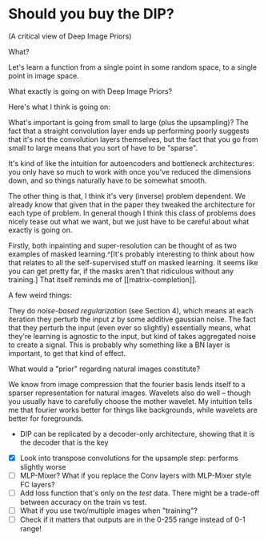 # Should you buy the DIP?

(A critical view of Deep Image Priors)

What?

Let's learn a function from a single point in some random space, to a single point in image space.

What exactly is going on with Deep Image Priors?

Here's what I think is going on:

What's important is going from small to large (plus the upsampling)? The fact that a straight convolution layer ends up performing poorly suggests that it's not the convolution layers themselves, but the fact that you go from small to large means that you sort of have to be "sparse".

It's kind of like the intuition for autoencoders and bottleneck architectures: you only have so much to work with once you've reduced the dimensions down, and so things naturally have to be somewhat smooth.

The other thing is that, I think it's very (inverse) problem dependent. We already know that given that in the paper they tweaked the architecture for each type of problem. In general though I think this class of problems does nicely tease out what we want, but we just have to be careful about what exactly is going on.

Firstly, both inpainting and super-resolution can be thought of as two examples of masked learning.^[It's probably interesting to think about how that relates to all the self-supervised stuff on masked learning. It seems like you can get pretty far, if the masks aren't that ridiculous without any training.] That itself reminds me of [[matrix-completion]].

A few weird things:

They do *noise-based regularization* (see Section 4), which means at each iteration they perturb the input $z$ by some additive gaussian noise. The fact that they perturb the input (even ever so slightly) essentially means, what they're learning is agnostic to the input, but kind of takes aggregated noise to create a signal. This is probably why something like a BN layer is important, to get that kind of effect.



What would a "prior" regarding natural images constitute?

We know from image compression that the fourier basis lends itself to a sparser representation for natural images. Wavelets also do well – though you usually have to carefully choose the mother wavelet. My intuition tells me that fourier works better for things like backgrounds, while wavelets are better for foregrounds.

 - DIP can be replicated by a decoder-only architecture, showing that it is the decoder that is the key

 
 - [x] Look into transpose convolutions for the upsample step: performs slightly worse
 - [ ] MLP-Mixer? What if you replace the Conv layers with MLP-Mixer style FC layers?
 - [ ] Add loss function that's only on the *test* data. There might be a trade-off between accuracy on the train vs test.
 - [ ] What if you use two/multiple images when "training"?
 - [ ] Check if it matters that outputs are in the 0-255 range instead of 0-1 range!